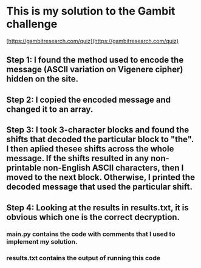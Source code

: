 # This is my solution to the Gambit challenge
[https://gambitresearch.com/quiz](https://gambitresearch.com/quiz)
## Step 1: I found the method used to encode the message (ASCII variation on Vigenere cipher) hidden on the site. 
## Step 2: I copied the encoded message and changed it to an array.
## Step 3: I took 3-character blocks and found the shifts that decoded the particular block to "the". I then aplied thesee shifts across the whole message. If the shifts resulted in any non-printable non-English ASCII characters, then I moved to the next block. Otherwise, I printed the decoded message that used the particular shift.
## Step 4: Looking at the results in results.txt, it is obvious which one is the correct decryption. 

### main.py contains the code with comments that I used to implement my solution.
### results.txt contains the output of running this code
